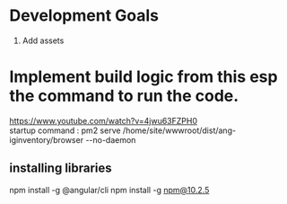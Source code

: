 # Development Goals
1. Add assets 

# Implement build logic from this esp the command to run the code. 
https://www.youtube.com/watch?v=4jwu63FZPH0  
startup command : pm2 serve /home/site/wwwroot/dist/ang-iginventory/browser --no-daemon


## installing libraries
npm install -g @angular/cli
npm install -g npm@10.2.5